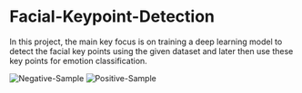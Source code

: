 # Facial-Keypoint-Detection
In this project, the main key focus is on training a deep learning model to detect the facial key points using the given dataset and later then use these key points for emotion classification.




![Negative-Sample](https://github.com/umairnawazz/Facial-Keypoint-Detection/assets/50889289/3c533e53-ea63-4b35-bd1d-735d42dec5b7)
![Positive-Sample](https://github.com/umairnawazz/Facial-Keypoint-Detection/assets/50889289/ab73c27d-3b6f-44ec-baa3-c2c143dad81c)

